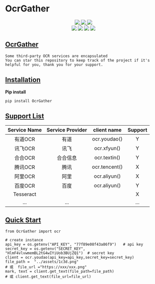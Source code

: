 # OcrGather



<div align="center">
    <a href="https://github.com/centyuan"> <img src="https://img.shields.io/badge/Maintainer-centyuan-blue.svg"> 
    </a>
    <a href="">
        <img src="https://img.shields.io/badge/Language-Python-green.svg">
    </
    <a href="https://github.com/centyuan/OcrGather"><img src="https://img.shields.io/pypi/v/OcrGather"></a>
    <br>
    <a href=""><img src="https://img.shields.io/github/stars/centyuan/OcrGather.svg?style=social&label=Star"></a>
    <a href=""><img src="https://img.shields.io/github/forks/centyuan/OcrGather.svg?style=social&label=Fork"></a>
     <a href=""><img src="https://img.shields.io/github/forks/centyuan/OcrGather.svg?style=social&label=Watch"></a>
    <a href="https://pypi.org/project/OcrGather/"><img src="https://pepy.tech/badge/OcrGather"></a>
</div>





## [OcrGather](https://github.com/centyuan/OcrGather#installation)

```
Some third-party OCR services are encapsulated
You can star this repository to keep track of the project if it's helpful for you, thank you for your support.
```

## [Installation](https://github.com/centyuan/OcrGather#installation)

**Pip install**

```
pip install OcrGather
```

## [Support List](https://github.com/centyuan/OcrGather#support-list)

| Service Name | Service Provider |  client name  | Support |
| :----------: | :--------------: | :-----------: | :-----: |
|   有道OCR    |       有道       | ocr.youdao()  |    Y    |
|   讯飞OCR    |       讯飞       |  ocr.xfyun()  |    Y    |
|   合合OCR    |     合合信息     | ocr.textin()  |    Y    |
|   腾讯OCR    |       腾讯       | ocr.tencent() |    X    |
|   阿里OCR    |       阿里       | ocr.aliyun()  |    X    |
|   百度OCR    |       百度       | ocr.aliyun()  |    Y    |
|  Tesseract   |                  |               |    X    |
|     ...      |       ...        |               |   ...   |



## [Quick Start](https://github.com/CharlesPikachu/DecryptLogin#quick-start)

```
from OcrGather import ocr 

# create instance 
api_key = os.getenv("API_KEY", "77f89e08f43a86f9")   # api key 
secret_key = os.getenv("SECRET_KEY", "HlmF4vlvwmemBL2tG4wIYiUob3BUjZQ1")  # secret key
client = ocr.youdao(api_key=api_key,secret_key=secret_key)
file_path =  "../assets/1c3d.png"
# 或  file_url ="https://xxx/xxx.png"
mark, text = client.get_text(file_path=file_path)
# 或 client.get_text(file_url=file_url)
```

